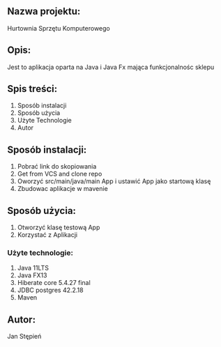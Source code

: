 ## Nazwa projektu:
 Hurtownia Sprzętu Komputerowego
## Opis:
  Jest to aplikacja oparta na Java i  Java Fx mająca funkcjonalnośc sklepu
## Spis treści:
1. Sposób instalacji
2. Sposób użycia
3. Użyte Technologie
4. Autor
## Sposób instalacji:
  1. Pobrać link do skopiowania
  2. Get from VCS and clone repo
  3. Oworzyć src/main/java/main App i ustawić App jako startową klasę
  4. Zbudowac aplikacje w mavenie
## Sposób użycia:
  1. Otworzyć klasę testową App
  2. Korzystać z Aplikacji

### **Użyte technologie:**
1. Java 11LTS
2. Java FX13
3. Hiberate core 5.4.27 final
4. JDBC postgres 42.2.18
5. Maven

## Autor:
Jan Stępień



